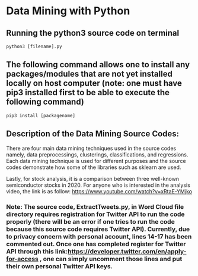 # Data Mining with Python

## Running the python3 source code on terminal
```
python3 [filename].py

```

## The following command allows one to install any packages/modules that are not yet installed locally on host computer (note: one must have pip3 installed first to be able to execute the following command)
```
pip3 install [packagename]

```

## Description of the Data Mining Source Codes:

There are four main data mining techniques used in the source codes namely, data preprocessings, clusterings, classifications, and regressions. Each data mining technique is used for different purposes and the source codes demonstrate how some of the libraries such as sklearn are used.

Lastly, for stock analysis, it is a comparison between three well-known semiconductor stocks in 2020. For anyone who is interested in the analysis video, the link is as follow:
https://www.youtube.com/watch?v=xRtaE-YMjko

### Note: The source code, ExtractTweets.py, in Word Cloud file directory requires registration for Twitter API to run the code properly (there will be an error if one tries to run the code because this source code requires Twitter API). Currently, due to privacy concern with personal account, lines 14-17 has been commented out. Once one has completed register for Twitter API through this link:https://developer.twitter.com/en/apply-for-access , one can simply uncomment those lines and put their own personal Twitter API keys.
